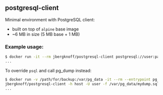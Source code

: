## postgresql-client

Minimal environment with PostgreSQL client:

* built on top of `alpine` base image
* ~6 MB in size (5 MB base + 1 MB)

### Example usage:

```bash
$ docker run -it --rm jbergknoff/postgresql-client postgresql://user:pass@host:5432/db
...
```
To override `psql` and call pg_dump instead:
```bash
$ docker run -v /path/for/backup:/var/pg_data -it --rm --entrypoint pg_dump \   
jbergknoff/postgresql-client -h host -U user -f /var/pg_data/mydump.sql db
...
```
